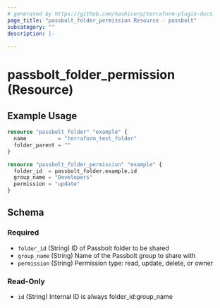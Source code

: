 ```yaml
---
# generated by https://github.com/hashicorp/terraform-plugin-docs
page_title: "passbolt_folder_permission Resource - passbolt"
subcategory: ""
description: |-
  
---
```


# passbolt_folder_permission (Resource)



## Example Usage

```terraform
resource "passbolt_folder" "example" {
  name          = "terraform_test_folder"
  folder_parent = ""
}

resource "passbolt_folder_permission" "example" {
  folder_id  = passbolt_folder.example.id
  group_name = "Developers"
  permission = "update"
}
```

<!-- schema generated by tfplugindocs -->
## Schema

### Required

- `folder_id` (String) ID of Passbolt folder to be shared
- `group_name` (String) Name of the Passbolt group to share with
- `permission` (String) Permission type: read, update, delete, or owner

### Read-Only

- `id` (String) Internal ID is always folder_id:group_name
